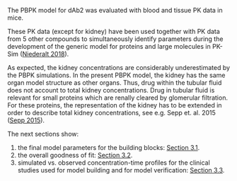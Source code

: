 The PBPK model for dAb2 was evaluated with blood and tissue PK data in mice.

These PK data (except for kidney) have been used together with PK data from 5 other compounds to simultaneously identify parameters during the development of the generic model for proteins and large molecules in PK-Sim ([Niederalt 2018](#5-references)).

As expected, the kidney concentrations are considerably underestimated by the PBPK simulations. In the present PBPK model, the kidney has the same organ model structure as other organs. Thus, drug within the tubular fluid does not account to total kidney concentrations. Drug in tubular fluid is relevant for small proteins which are renally cleared by glomerular filtration. For these proteins, the representation of the kidney has to be extended in order to describe total kidney concentrations, see e.g. Sepp et. al. 2015 ([Sepp 2015](#5-references)). 

The next sections show:

1. the final model parameters for the building blocks: [Section 3.1](#final-input-parameters).
2. the overall goodness of fit: [Section 3.2](#diagnostics-plots).
3. simulated vs. observed concentration-time profiles for the clinical studies used for model building and for model verification: [Section 3.3](#ct-profiles).

